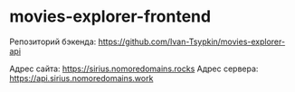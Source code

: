 # movies-explorer-frontend
Репозиторий бэкенда: https://github.com/Ivan-Tsypkin/movies-explorer-api

Адрес сайта: https://sirius.nomoredomains.rocks
Адрес сервера: https://api.sirius.nomoredomains.work
